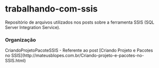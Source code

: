# trabalhando-com-ssis
Repositório de arquivos utilizados nos posts sobre a ferramenta SSIS (SQL Server Integration Service).

### Organização

<p>CriandoProjetoPacoteSSIS - Referente ao post [Criando Projeto e Pacotes no SSIS](http://mateusblopes.com.br/Criando-projeto-e-pacotes-no-SSIS.html)</p>